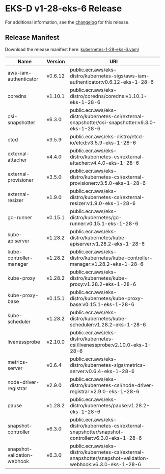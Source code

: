 # EKS-D v1-28-eks-6 Release

For additional information, see the [changelog](CHANGELOG-v1-28-eks-6.md) for this release.

## Release Manifest

Download the release manifest here: [kubernetes-1-28-eks-6.yaml](https://distro.eks.amazonaws.com/kubernetes-1-28/kubernetes-1-28-eks-6.yaml)

| Name | Version | URI |
|------|---------|-----|
| aws-iam-authenticator | v0.6.12 | public.ecr.aws/eks-distro/kubernetes-sigs/aws-iam-authenticator:v0.6.12-eks-1-28-6 |
| coredns | v1.10.1 | public.ecr.aws/eks-distro/coredns/coredns:v1.10.1-eks-1-28-6 |
| csi-snapshotter | v6.3.0 | public.ecr.aws/eks-distro/kubernetes-csi/external-snapshotter/csi-snapshotter:v6.3.0-eks-1-28-6 |
| etcd | v3.5.9 | public.ecr.aws/eks-distro/etcd-io/etcd:v3.5.9-eks-1-28-6 |
| external-attacher | v4.4.0 | public.ecr.aws/eks-distro/kubernetes-csi/external-attacher:v4.4.0-eks-1-28-6 |
| external-provisioner | v3.5.0 | public.ecr.aws/eks-distro/kubernetes-csi/external-provisioner:v3.5.0-eks-1-28-6 |
| external-resizer | v1.9.0 | public.ecr.aws/eks-distro/kubernetes-csi/external-resizer:v1.9.0-eks-1-28-6 |
| go-runner | v0.15.1 | public.ecr.aws/eks-distro/kubernetes/go-runner:v0.15.1-eks-1-28-6 |
| kube-apiserver | v1.28.2 | public.ecr.aws/eks-distro/kubernetes/kube-apiserver:v1.28.2-eks-1-28-6 |
| kube-controller-manager | v1.28.2 | public.ecr.aws/eks-distro/kubernetes/kube-controller-manager:v1.28.2-eks-1-28-6 |
| kube-proxy | v1.28.2 | public.ecr.aws/eks-distro/kubernetes/kube-proxy:v1.28.2-eks-1-28-6 |
| kube-proxy-base | v0.15.1 | public.ecr.aws/eks-distro/kubernetes/kube-proxy-base:v0.15.1-eks-1-28-6 |
| kube-scheduler | v1.28.2 | public.ecr.aws/eks-distro/kubernetes/kube-scheduler:v1.28.2-eks-1-28-6 |
| livenessprobe | v2.10.0 | public.ecr.aws/eks-distro/kubernetes-csi/livenessprobe:v2.10.0-eks-1-28-6 |
| metrics-server | v0.6.4 | public.ecr.aws/eks-distro/kubernetes-sigs/metrics-server:v0.6.4-eks-1-28-6 |
| node-driver-registrar | v2.9.0 | public.ecr.aws/eks-distro/kubernetes-csi/node-driver-registrar:v2.9.0-eks-1-28-6 |
| pause | v1.28.2 | public.ecr.aws/eks-distro/kubernetes/pause:v1.28.2-eks-1-28-6 |
| snapshot-controller | v6.3.0 | public.ecr.aws/eks-distro/kubernetes-csi/external-snapshotter/snapshot-controller:v6.3.0-eks-1-28-6 |
| snapshot-validation-webhook | v6.3.0 | public.ecr.aws/eks-distro/kubernetes-csi/external-snapshotter/snapshot-validation-webhook:v6.3.0-eks-1-28-6 |
